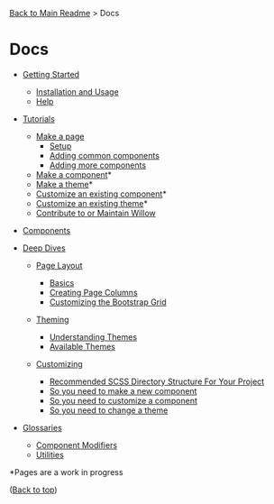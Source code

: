 [Back to Main Readme](../README.md) > Docs

# Docs

- [Getting Started](./getting-started.md)
  - [Installation and Usage](./getting-started.md#installation-and-usage)
  - [Help](./getting-started.md#help)

- [Tutorials](./tutorials/readme.md)
  - [Make a page](./tutorials/make-a-page.md)
    - [Setup](./tutorials/make-a-page.md#setup)
    - [Adding common components](./tutorials/make-a-page.md#add-common-components)
    - [Adding more components](./tutorials/make-a-page.md#add-more-components)
  - [Make a component](./tutorials/make-a-component.md)*
  - [Make a theme](./tutorials/make-a-theme.md)*
  - [Customize an existing component](./tutorials/customize-component.md)*
  - [Customize an existing theme](./tutorials/customize-theme.md)*
  - [Contribute to or Maintain Willow](../CONTRIBUTING.md)

- [Components](./components.md)

- [Deep Dives](./deep-dives/readme.md)
  - [Page Layout](./deep-dives/page-layout.md#page-layout)
    - [Basics](./deep-dives/page-layout.md#basics)
    - [Creating Page Columns](./deep-dives/page-layout.md#creating-page-columns)
    - [Customizing the Bootstrap Grid](./deep-dives/page-layout.md#customizing-the-bootstrap-grid)
  
  - [Theming](./theming.md)
    - [Understanding Themes](./theming.md#understanding-themes)
    - [Available Themes](./theming.md#available-themes)
  
  - [Customizing](./customizing.md)
    - [Recommended SCSS Directory Structure For Your Project](./customizing.md#recommended-scss-directory-structure-for-your-project)
    - [So you need to make a new component](./customizing.md#so-you-need-to-make-a-new-component)
    - [So you need to customize a component](./customizing.md#so-you-need-to-customize-a-component)
    - [So you need to change a theme](./customizing.md#so-you-need-to-change-a-theme)
  
- [Glossaries](#glossaries)
  - [Component Modifiers](./component-modifiers.md)
  - [Utilities](./utilities.md)

*Pages are a work in progress

([Back to top](#docs))